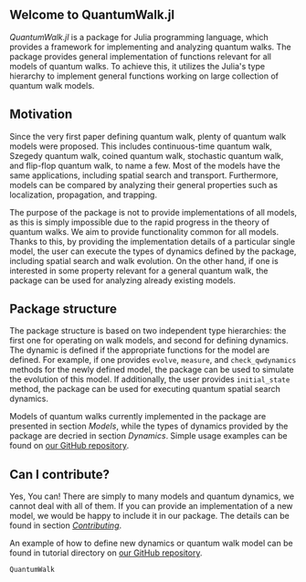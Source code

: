 

## Welcome to QuantumWalk.jl

*QuantumWalk.jl* is a package for Julia programming language, which provides a framework for implementing and analyzing quantum walks. The package provides general implementation of functions relevant for all models of quantum walks. To achieve this, it utilizes the Julia's type hierarchy to implement general functions working on large collection of quantum walk models.

## Motivation

Since the very first paper defining quantum walk, plenty of quantum walk models were proposed. This includes continuous-time quantum walk, Szegedy quantum walk, coined quantum walk, stochastic quantum walk, and flip-flop quantum walk, to name a few. Most of the models have the same applications, including spatial search and transport. Furthermore, models can be compared by analyzing their general properties such as localization, propagation, and trapping.

The purpose of the package is not to provide implementations of all models, as this is simply impossible due to the rapid progress in the theory of quantum walks. We aim to provide functionality common for all models. Thanks to this, by providing the implementation details of a particular single model, the user can execute the types of dynamics defined by the package, including spatial search and walk evolution. On the other hand, if one is interested in some property relevant for a general quantum walk, the package can be used for analyzing already existing models.

## Package structure

The package structure is based on two independent type hierarchies: the first one for operating on walk models, and second for defining dynamics. The dynamic is defined if the appropriate functions for the model are defined. For example, if one provides `evolve`, `measure`, and `check_qwdynamics` methods for the newly defined model, the package can be used to simulate the evolution of this model. If additionally, the user provides `initial_state` method, the package can be used for executing quantum spatial search dynamics.

Models of quantum walks currently implemented in the package are presented in section *Models*, while the types of dynamics provided by the package are decried in section *Dynamics*. Simple usage examples can be found on [our GitHub repository](https://github.com/QuantumWalks/QuantumWalk.jl/tree/master/tutorials).

## Can I contribute?

Yes, You can! There are simply to many models and quantum dynamics, we cannot deal with all of them. If you can provide an implementation of a new model, we would be happy to include it in our package. The details can be found in section *[Contributing](contributing.html)*.

An example of how to define new dynamics or quantum walk model can be found in tutorial directory on [our GitHub repository](https://github.com/QuantumWalks/QuantumWalk.jl/tree/master/tutorials).

```@docs
QuantumWalk
```
